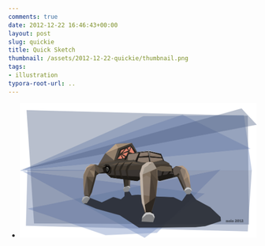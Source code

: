 ```yaml
---
comments: true
date: 2012-12-22 16:46:43+00:00
layout: post
slug: quickie
title: Quick Sketch
thumbnail: /assets/2012-12-22-quickie/thumbnail.png
tags:
- illustration
typora-root-url: ..
---
```


* ![](/assets/2012-12-22-quickie/tankie.png)
